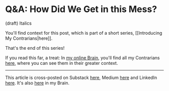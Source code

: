 # Q&A: How Did We Get in this Mess? 
(draft) 
Italics 

You'll find context for this post, which is part of a short series, [[Introducing My Contrarians|here]]. 




That's the end of this series! 

If you read this far, a treat: In [my online Brain](https://www.jerrysbrain.com/), you'll find all my Contrarians [here](https://bra.in/4jrdQp), where you can see them in their greater context. 

--- 
This article is cross-posted on Substack [here](), Medium [here]() and LinkedIn [here](). It's also [here](https://bra.in/6j9omR) in my Brain. 